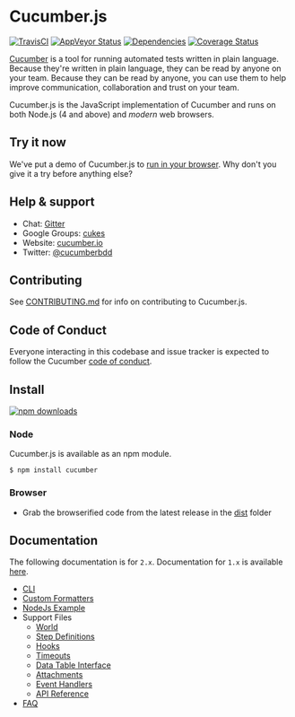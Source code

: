 # Cucumber.js

[![TravisCI](https://img.shields.io/travis/cucumber/cucumber-js/master.svg?label=travis-ci)](https://travis-ci.org/cucumber/cucumber-js/branches)
[![AppVeyor Status](https://img.shields.io/appveyor/ci/charlierudolph/cucumber-js/master.svg?label=appveyor)](https://ci.appveyor.com/project/charlierudolph/cucumber-js/history)
[![Dependencies](https://david-dm.org/cucumber/cucumber-js.svg)](https://david-dm.org/cucumber/cucumber-js)
[![Coverage Status](https://coveralls.io/repos/github/cucumber/cucumber-js/badge.svg?branch=master)](https://coveralls.io/github/cucumber/cucumber-js?branch=master)

[Cucumber](https://cucumber.io) is a tool for running automated tests written in plain language. Because they're
written in plain language, they can be read by anyone on your team. Because they can be
read by anyone, you can use them to help improve communication, collaboration and trust on
your team.

Cucumber.js is the JavaScript implementation of Cucumber and runs on both Node.js (4 and above) and *modern* web browsers.

## Try it now

We've put a demo of Cucumber.js to [run in your browser](http://cucumber.github.io/cucumber-js/). Why don't you give it a try before anything else?

## Help & support

* Chat: [Gitter](https://gitter.im/cucumber/cucumber-js)
* Google Groups: [cukes](https://groups.google.com/group/cukes)
* Website: [cucumber.io](https://cucumber.io)
* Twitter: [@cucumberbdd](https://twitter.com/cucumberbdd/)

## Contributing

See [CONTRIBUTING.md](CONTRIBUTING.md) for info on contributing to Cucumber.js.

## Code of Conduct

Everyone interacting in this codebase and issue tracker is expected to follow the Cucumber [code of conduct](https://github.com/cucumber/cucumber/blob/master/CODE_OF_CONDUCT.md).

## Install

[![npm downloads](https://img.shields.io/npm/dm/cucumber.svg?style=flat-square)](http://npm-stat.com/charts.html?package=cucumber&from=2015-09-01)


### Node

Cucumber.js is available as an npm module.

``` shell
$ npm install cucumber
```

### Browser

* Grab the browserified code from the latest release in the [dist](/dist) folder

## Documentation

The following documentation is for `2.x`. Documentation for `1.x`  is available [here](https://github.com/cucumber/cucumber-js/tree/1.x).

* [CLI](/docs/cli.md)
* [Custom Formatters](/docs/custom_formatters.md)
* [NodeJs Example](/docs/nodejs_example.md)
* Support Files
  * [World](/docs/support_files/world.md)
  * [Step Definitions](/docs/support_files/step_definitions.md)
  * [Hooks](/docs/support_files/hooks.md)
  * [Timeouts](docs/support_files/timeouts.md)
  * [Data Table Interface](/docs/support_files/data_table_interface.md)
  * [Attachments](/docs/support_files/attachments.md)
  * [Event Handlers](/docs/support_files/event_handlers.md)
  * [API Reference](/docs/support_files/api_reference.md)
* [FAQ](/docs/faq.md)
